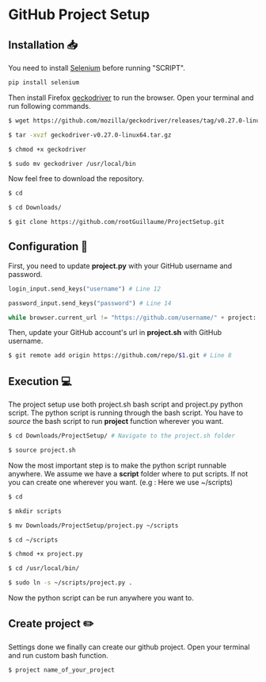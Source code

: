 # GitHub Project Setup


## Installation :inbox_tray:

You need to install [Selenium](https://selenium-python.readthedocs.io/) before running "SCRIPT".

```bash
pip install selenium
```

Then install Firefox [geckodriver](https://github.com/mozilla/geckodriver/releases) to run the browser. Open your terminal and run following commands.

```bash
$ wget https://github.com/mozilla/geckodriver/releases/tag/v0.27.0-linux64.tar.gz

$ tar -xvzf geckodriver-v0.27.0-linux64.tar.gz

$ chmod +x geckodriver

$ sudo mv geckodriver /usr/local/bin
```

Now feel free to download the repository.

```bash
$ cd

$ cd Downloads/

$ git clone https://github.com/rootGuillaume/ProjectSetup.git
```


## Configuration :wrench:

First, you need to update **project.py** with your GitHub username and password.

```python
login_input.send_keys("username") # Line 12

password_input.send_keys("password") # Line 14

while browser.current_url != "https://github.com/username/" + project: # Line 28
```

Then, update your GitHub account's url in **project.sh** with GitHub username.

```bash
$ git remote add origin https://github.com/repo/$1.git # Line 8
```




## Execution :computer:

The project setup use both project.sh bash script and project.py python script.
The python script is running through the bash script.
You have to _source_ the bash script to run **project** function wherever you want.

```bash
$ cd Downloads/ProjectSetup/ # Navigate to the project.sh folder

$ source project.sh
```

Now the most important step is to make the python script runnable anywhere.
We assume we have a **script** folder where to put scripts. If not you can create one wherever you want.
(e.g : Here we use ~/scripts)

```bash
$ cd

$ mkdir scripts

$ mv Downloads/ProjectSetup/project.py ~/scripts

$ cd ~/scripts

$ chmod +x project.py

$ cd /usr/local/bin/

$ sudo ln -s ~/scripts/project.py .

```

Now the python script can be run anywhere you want to.


## Create project :pencil2:

Settings done we finally can create our github project. Open your terminal and run custom bash function.

```bash
$ project name_of_your_project
```
